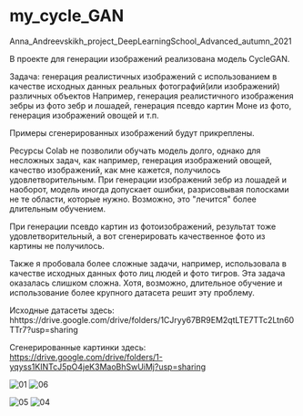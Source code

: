 # my_cycle_GAN
Anna_Andreevskikh_project_DeepLearningSchool_Advanced_autumn_2021

В проекте для генерации изображений реализована модель CycleGAN.

Задача: генерация реалистичных изображений с использованием в качестве исходных данных 
реальных фотографий(или изображений) различных объектов
Например, генерация реалистичного изображения зебры из фото зебр и лошадей,
генерация псевдо картин Моне из фото, 
генерация изображений овощей и т.п.

Примеры сгенерированных изображений будут прикреплены.

Ресурсы Colab не позволили обучать модель долго, однако для несложных задач, 
как например, генерация изображений овощей, качество изображений, как мне кажется,  получилось удовлетворительным.
При генерации изображений зебр из лошадей и наоборот, модель иногда допускает ошибки, 
разрисовывая полосками не те области, которые нужно. Возможно, это "лечится" более длительным обучением.

При генерации псевдо картин из фотоизображений, результат тоже удовлетворительный, 
а вот сгенерировать качественное фото из картины не получилось.

Также я пробовала более сложные задачи, например, 
использовала в качестве исходных данных фото лиц людей и фото тигров. 
Эта задача оказалась слишком сложна. 
Хотя, возможно, длительное обучение и использование более крупного датасета решит эту проблему.

Исходные датасеты здесь: hhttps://drive.google.com/drive/folders/1CJryy67BR9EM2qtLTE7TTc2Ltn60TTr7?usp=sharing

Сгенерированные картинки здесь: https://drive.google.com/drive/folders/1-yqyss1KINTcJ5pO4jeK3MaoBhSwUiMj?usp=sharing

![01](https://user-images.githubusercontent.com/90407728/153718331-e9153ae6-5d9c-4e5a-befc-11438c28c3cc.jpg)
![06](https://user-images.githubusercontent.com/90407728/153718406-c44a4b6f-3108-4e4c-85c5-a6b3b8edcbbe.jpg)

![05](https://user-images.githubusercontent.com/90407728/153718391-a4248f6f-c2ea-46dd-adf1-a8701dda4f36.jpg)
![04](https://user-images.githubusercontent.com/90407728/153718418-edc60746-e77e-40b3-9b84-58f2935c6166.jpg)




